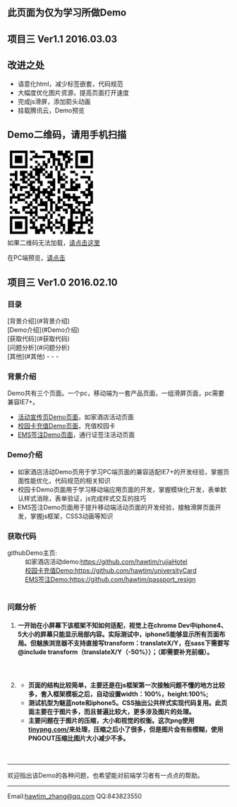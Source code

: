 <h2>此页面为仅为学习所做Demo</h2>
<h2>项目三  Ver1.1 2016.03.03</h2>
<h2>改进之处</h2>
<ul>
	<li>语意化html，减少标签嵌套，代码规范</li>
	<li>大幅度优化图片资源，提高页面打开速度</li>
	<li>完成js滑屏，添加箭头动画</li>
	<li>挂载腾讯云，Demo预览</li>
</ul>
<h2>Demo二维码，请用手机扫描</h2>
<p><img src= "https://raw.githubusercontent.com/hawtim/passport_resign/master/1458049271.png" width="200" height="200"><br>
	如果二维码无法加载，<a href="https://raw.githubusercontent.com/hawtim/passport_resign/master/1458049271.png">请点击这里</a></p>
<p>在PC端预览，<a href="http://119.29.158.242/thirdProgram/">请点击</a></p>


<h2>项目三 Ver1.0 2016.02.10</h2>
<h3>目录</h3>
[背景介绍](#背景介绍)<br>
[Demo介绍](#Demo介绍)<br>
[获取代码](#获取代码)<br>
[问题分析](#问题分析)<br>
[其他](#其他)
- - -
<a name="背景介绍"></a>
	<h3>背景介绍</h3>
	<p>Demo共有三个页面。一个pc，移动端为一套产品页面，一组滑屏页面，pc需要兼容IE7+。</p>
	<ul>
	    <li><a href="https://github.com/hawtim/rujiaHotel">活动宣传页Demo页面</a>，如家酒店活动页面</li>
	    <li><a href="https://github.com/hawtim/universityCard">校园卡充值Demo页面</a>，充值校园卡</li>
	    <li><a href="https://github.com/hawtim/passport_resign">EMS签注Demo页面</a>，通行证签注活动页面</li>
	</ul>
<a name="Demo介绍"></a>
	<h3>Demo介绍</h3>
	<ul>
	    <li>如家酒店活动Demo页用于学习PC端页面的兼容适配IE7+的开发经验，掌握页面性能优化，代码规范的相关知识</li>
	    <li>校园卡Demo页面用于学习移动端应用页面的开发，掌握模块化开发，表单默认样式消除，表单验证，js完成样式交互的技巧</li>
	    <li>EMS签注Demo页面用于提升移动端活动页面的开发经验，接触滑屏页面开发，掌握js框架，CSS3动画等知识</li>
	</ul>
<a name="获取代码"></a>
	<h3>获取代码</h3>
	<dt>githubDemo主页:</dt>
	<dd>如家酒店活动demo:<a href="https://github.com/hawtim/rujiaHotel">https://github.com/hawtim/rujiaHotel</dd>
	<dd>校园卡充值Demo:<a href="https://github.com/hawtim/universityCard">https://github.com/hawtim/universityCard</dd>
	<dd>EMS签注Demo:<a href="https://github.com/hawtim/passport_resign">https://github.com/hawtim/passport_resign</dd><br>

<a name="问题分析"></a>
	<h3>问题分析</h3>
<ol>
	<li>
		<h4>一开始在小屏幕下该框架不知如何适配，视觉上在chrome Dev中iphone4、5大小的屏幕只能显示局部内容。实际测试中，iphone5能够显示所有页面布局。但魅族浏览器不支持直接写transform：translateX/Y，在sass下需要写@include transform（translateX/Y（-50%））；（即需要补充前缀）。
</h4>
		<p class="answer">&nbsp;</p>
	</li>
	<li>
		<h4>
			<ul>
				<li>页面的结构比较简单，主要还是在js框架第一次接触问题不懂的地方比较多，套入框架模板之后，自动设置width：100%，height:100%;</li>
				<li>测试机型为魅蓝note和iphone5。CSS抽出公共样式实现代码复用。此页面主要在于图片多，而且普遍比较大，更多涉及图片的处理。</li>
				<li>主要问题在于图片的压缩，大小和视觉的权衡。这次png使用<a href="https://tinypng.com/">tinypng.com/</a>来处理，压缩之后小了很多，但是图片会有些模糊，使用PNGOUT压缩比图片大小减少不多。</li>
			</ul>
		</h4>
		<p class="answer">&nbsp;</p>
	</li>
</ol>

<a name="其他"></a>
****
欢迎指出该Demo的各种问题，也希望能对前端学习者有一点点的帮助。
****
Email:<hawtim_zhang@qq.com>
QQ:843823550
